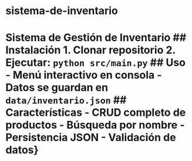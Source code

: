 # sistema-de-inventario
# Sistema de Gestión de Inventario  ## Instalación 1. Clonar repositorio 2. Ejecutar: `python src/main.py`  ## Uso - Menú interactivo en consola - Datos se guardan en `data/inventario.json`  ## Características - CRUD completo de productos - Búsqueda por nombre - Persistencia JSON - Validación de datos}
